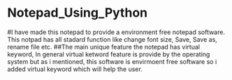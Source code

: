 # Notepad_Using_Python
#I  have made this  notepad to provide a environment free notepad software. This notpad has all stadard function like change font size, Save, Save as, rename file etc.
##The main unique feature the notepad has virtual keyword, In general virtual ketword feature is provide by the operating system but as i mentioned, this software is envirmoent free software so i added virtual keyword which will help the user.
